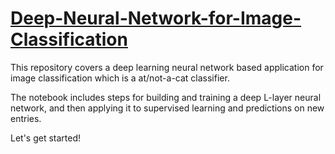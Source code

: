 # [Deep-Neural-Network-for-Image-Classification](https://github.com/Zahra-Bakhtiari/Deep-Neural-Network-for-Image-Classification/blob/main/Deep%20Neural%20Network%20-%20Application.ipynb)
This repository covers a deep learning neural network based application for image classification which is a at/not-a-cat classifier.

The notebook includes steps for building and training a deep L-layer neural network, and then applying it to supervised learning and predictions on new entries.

Let's get started!
